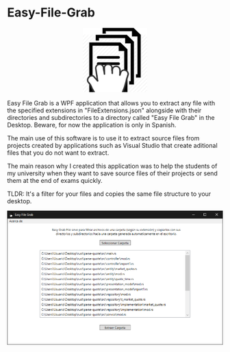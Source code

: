 # Easy-File-Grab

<p align="center">
  <img src="easy_file_grab.png">
</p>

Easy File Grab is a WPF application that allows you to extract any file with the specified extensions in "FileExtensions.json" alongside with their directories and subdirectories to a directory called "Easy File Grab" in the Desktop. Beware, for now the application is only in Spanish.

The main use of this software is to use it to extract source files from projects created by applications such as Visual Studio that create aditional files that you do not want to extract.

The main reason why I created this application was to help the students of my university when they want to save source files of their projects or send them at the end of exams quickly.

TLDR: It's a filter for your files and copies the same file structure to your desktop.

![alt text](Easy_File_Grab_IdmusjYMYf.png)
